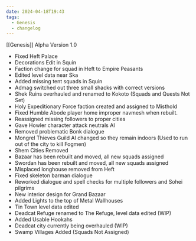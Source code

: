 ```yaml
---
date: 2024-04-18T19:43
tags:
  - Genesis
  - changelog
---
```

[[Genesis]]
Alpha Version 1.0

- Fixed Heft Palace
- Decorations Edit in Squin
- Faction change for squad in Heft to Empire Peasants
- Edited level data near Ska
- Added missing tent squads in Squin
- Admag switched out three small shacks with correct versions
- Shek Ruins overhauled and renamed to Kokoto (Squads and Quests Not Set)
- Holy Expeditionary Force faction created and assigned to Misthold
- Fixed Humble Abode player home improper navmesh when rebuilt.
- Reassigned missing followers to proper cities
- Gave Howler character attack neutrals AI
- Removed problematic Bonk dialogue
- Mongrel Thieves Guild AI changed so they remain indoors (Used to run out of the city to kill Fogmen)
- Shem Cities Removed
- Bazaar has been rebuilt and moved, all new squads assigned
- Swordan has been rebuilt and moved, all new squads assigned
- Misplaced longhouse removed from Heft
- Fixed skeleton barman dialogue
- Reworked dialogue and spell checks for multiple followers and Sohei pilgrims
- New interior design for Grand Bazaar
- Added Lights to the top of Metal Wallhouses
- Tin Town level data edited
- Deadcat Refuge renamed to The Refuge, level data edited (WIP)
- Added Usable Hookahs
- Deadcat city currently being overhauled (WIP)
- Swamp Villages Added (Squads Not Assigned)



